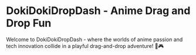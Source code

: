 # DokiDokiDropDash - Anime Drag and Drop Fun
Welcome to DokiDokiDropDash - where the worlds of anime passion and tech innovation collide in a playful drag-and-drop adventure! 🌈🎮

